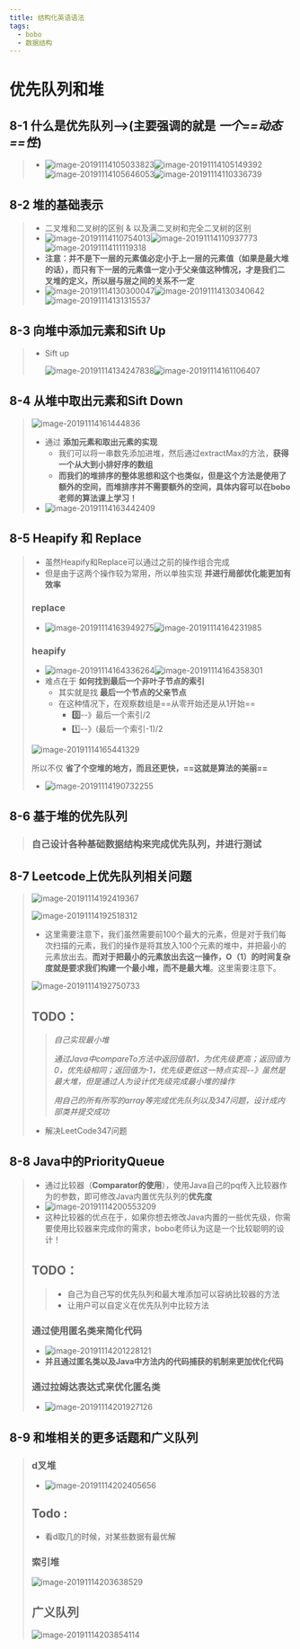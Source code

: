 ```yaml
---
title: 结构化英语语法
tags:
  - bobo
  - 数据结构
---
```


# 优先队列和堆



## 8-1 什么是优先队列-->(主要强调的就是 *一个==动态==性*)

> - ![image-20191114105033823](https://tva1.sinaimg.cn/large/006y8mN6ly1g8xdmrzcm1j31820nadpf.jpg)![image-20191114105149392](https://tva1.sinaimg.cn/large/006y8mN6ly1g8xdo5ky8kj31j00u04qp.jpg)![image-20191114105646053](https://tva1.sinaimg.cn/large/006y8mN6ly1g8xdt9qqg5j31fg0u0tlq.jpg)![image-20191114110336739](https://tva1.sinaimg.cn/large/006y8mN6ly1g8xe0ct632j319u0u0ti4.jpg)

## 8-2 堆的基础表示

> - 二叉堆和二叉树的区别 & 以及满二叉树和完全二叉树的区别
> - ![image-20191114110754013](https://tva1.sinaimg.cn/large/006y8mN6ly1g8xe4ty85wj31ei0rydvm.jpg)![image-20191114110937773](https://tva1.sinaimg.cn/large/006y8mN6ly1g8xe6nzrsrj31g00u0x0k.jpg)![image-20191114111119318](https://tva1.sinaimg.cn/large/006y8mN6ly1g8xe8dfu9jj31ia0u04kf.jpg)
> - **注意：并不是下一层的元素值必定小于上一层的元素值（如果是最大堆的话），而只有下一层的元素值一定小于父亲值这种情况，才是我们二叉堆的定义，所以层与层之间的关系不一定**
> - ![image-20191114130300047](../../../../../../../Application%20Support/typora-user-images/image-20191114130300047.png)![image-20191114130340642](../../../../../../../Application%20Support/typora-user-images/image-20191114130340642.png)![image-20191114131315537](https://tva1.sinaimg.cn/large/006y8mN6ly1g8xhrmqmt8j31c00u0h7x.jpg)

## 8-3 向堆中添加元素和Sift Up

> - Sift up
>
>   ![image-20191114134247838](https://tva1.sinaimg.cn/large/006y8mN6ly1g8yrvoxem6j31c00u0h9f.jpg)![image-20191114161106407](https://tva1.sinaimg.cn/large/006y8mN6ly1g8yrx4wlmzj31e00piqmj.jpg)

## 8-4 从堆中取出元素和Sift Down

> ![image-20191114161444836](https://tva1.sinaimg.cn/large/006y8mN6ly1g8ys19e8dlj31g80u0h32.jpg)
>
> - 通过 **添加元素和取出元素的实现**
>   - 我们可以将一串数先添加进堆，然后通过extractMax的方法，**获得一个从大到小排好序的数组**
>   - **而我们的堆排序的整体思想和这个也类似，但是这个方法是使用了额外的空间，而堆排序并不需要额外的空间，具体内容可以在bobo老师的算法课上学习！**
> - ![image-20191114163442409](https://tva1.sinaimg.cn/large/006y8mN6ly1g8ys1lvkx5j31is0u07oa.jpg)

## 8-5 Heapify 和 Replace

> - 虽然Heapify和Replace可以通过之前的操作组合完成
> - 但是由于这两个操作较为常用，所以单独实现 **并进行局部优化能更加有效率**
>
> ### replace
>
> - ![image-20191114163949275](https://tva1.sinaimg.cn/large/006y8mN6ly1g8ys6hvicfj31fs0o0dpo.jpg)![image-20191114164231985](https://tva1.sinaimg.cn/large/006y8mN6ly1g8ys6ljo4dj30pk09iaev.jpg)
>
> ### heapify
>
> - ![image-20191114164336264](https://tva1.sinaimg.cn/large/006y8mN6ly1g8ys6rf73vj30tk0jg77w.jpg)![image-20191114164358301](https://tva1.sinaimg.cn/large/006y8mN6ly1g8ys6xupi2j31ka0u07m7.jpg)
> - 难点在于 **如何找到最后一个非叶子节点的索引**
>   - 其实就是找 **最后一个节点的父亲节点**
>   - 在这种情况下，在观察数组是==从零开始还是从1开始==
>     - **0️⃣**--》最后一个索引/2
>     - 1️⃣--》(最后一个索引-1)/2
>
> ![image-20191114165441329](https://tva1.sinaimg.cn/large/006y8mN6ly1g8ys744ljij31ho0o6gy5.jpg)
>
> 所以不仅 **省了个空堆的地方，而且还更快，==这就是算法的美丽==**
>
> - ![image-20191114190732255](https://tva1.sinaimg.cn/large/006y8mN6ly1g8ys78nc20j316g0c0tfj.jpg)

## 8-6 基于堆的优先队列

> ### 自己设计各种基础数据结构来完成优先队列，并进行测试

## 8-7 Leetcode上优先队列相关问题

> ![image-20191114192419367](https://tva1.sinaimg.cn/large/006y8mN6ly1g8ys7cjtchj30xo0hw11g.jpg)
>
> ![image-20191114192518312](https://tva1.sinaimg.cn/large/006y8mN6ly1g8ys7fruvnj30lk07wtas.jpg)
>
> - 这里需要注意下，我们虽然需要前100个最大的元素，但是对于我们每次扫描的元素，我们的操作是将其放入100个元素的堆中，并把最小的元素放出去。**而对于把最小的元素放出去这一操作，O（1）的时间复杂度就是要求我们构建一个最小堆，而不是最大堆**。这里需要注意下。
>
> ![image-20191114192750733](https://tva1.sinaimg.cn/large/006y8mN6ly1g8ys7l2exlj31420qsna6.jpg)
>
> ## TODO：
>
> > *自己实现最小堆*
> >
> > *通过Java中compareTo方法中返回值取1，为优先级更高；返回值为0，优先级相同；返回值为-1，优先级更低这一特点实现--》虽然是最大堆，但是通过人为设计优先级完成最小堆的操作*
> >
> > *用自己的所有所写的array等完成优先队列以及347问题，设计成内部类并提交成功*
>
> - 解决LeetCode347问题

## 8-8 Java中的PriorityQueue

> - 通过比较器（**Comparator的使用**），使用Java自己的pq传入比较器作为的参数，即可修改Java内置优先队列的**优先度**
> - ![image-20191114200553209](https://tva1.sinaimg.cn/large/006y8mN6ly1g8ys89sdgoj31ai0ri1ew.jpg)
> - 这种比较器的优点在于，如果你想去修改Java内置的一些优先级，你需要使用比较器来完成你的需求，bobo老师认为这是一个比较聪明的设计！
>
> ## TODO：
>
> > - 自己为自己写的优先队列和最大堆添加可以容纳比较器的方法
> > - 让用户可以自定义在优先队列中比较方法 
>
> ### 通过使用匿名类来简化代码
>
> - ![image-20191114201228121](https://tva1.sinaimg.cn/large/006y8mN6ly1g8ys8dnc20j318g080q8n.jpg)
> - **并且通过匿名类以及Java中方法内的代码捕获的机制来更加优化代码**
>
> ### 通过拉姆达表达式来优化匿名类
>
> - ![image-20191114201927126](https://tva1.sinaimg.cn/large/006y8mN6ly1g8ys92ck40j30wc052juq.jpg)

## 8-9 和堆相关的更多话题和广义队列

> ### d叉堆
>
> - ![image-20191114202405656](https://tva1.sinaimg.cn/large/006y8mN6ly1g8ys9dzsawj31hq0tutqj.jpg)
>
> ## Todo :
>
> - 看d取几的时候，对某些数据有最优解
>
> ### 索引堆
>
> ![image-20191114203638529](https://tva1.sinaimg.cn/large/006y8mN6ly1g8ys9fjcw8j31hq0tutqj.jpg)
>
> ## 广义队列
>
> ![image-20191114203854114](https://tva1.sinaimg.cn/large/006y8mN6ly1g8ys9az9uoj30u20hkn20.jpg)